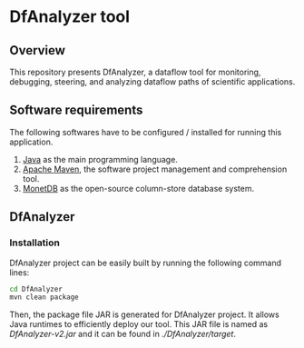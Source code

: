 # DfAnalyzer tool

## Overview

This repository presents DfAnalyzer, a dataflow tool for monitoring, debugging, steering, and analyzing dataflow paths of scientific applications.

## Software requirements

The following softwares have to be configured / installed for running this application.

1. [Java](https://www.oracle.com/java/index.html) as the main programming language.
2. [Apache Maven](https://maven.apache.org/), the software project management and comprehension tool.
3. [MonetDB](https://www.monetdb.org) as the open-source column-store database system.

## DfAnalyzer

### Installation

DfAnalyzer project can be easily built by running the following command lines:

```bash
cd DfAnalyzer
mvn clean package
```

Then, the package file JAR is generated for DfAnalyzer project. It allows Java runtimes to efficiently deploy our tool. This JAR file is named as *DfAnalyzer-v2.jar* and it can be found in *./DfAnalyzer/target*.

